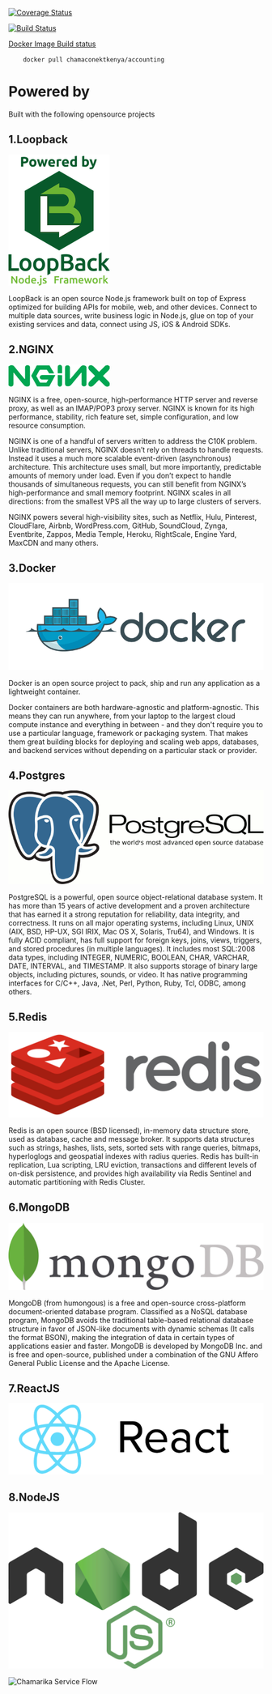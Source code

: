 [![Coverage Status](https://coveralls.io/repos/github/chamaconekt/accounting/badge.svg?branch=master)](https://coveralls.io/github/chamaconekt/accounting?branch=master)

[![Build Status](https://travis-ci.org/chamaconekt/accounting.svg?branch=master)](https://travis-ci.org/chamaconekt/accounting)


[Docker Image Build status](https://hub.docker.com/r/chamaconektkenya/accounting/)

		
		docker pull chamaconektkenya/accounting
		




# Powered by

Built with the following opensource projects

## 1.Loopback

![Loopback](/src/logo/loopback_logo.png) 

LoopBack is an open source Node.js framework built on top of Express optimized for building APIs for mobile, web, and other devices. Connect to multiple data sources, write business logic in Node.js, glue on top of your existing services and data, connect using JS, iOS & Android SDKs.

## 2.NGINX

![NGiNX](/src/logo/nginx_logo.png)

NGINX is a free, open-source, high-performance HTTP server and reverse proxy, as well as an IMAP/POP3 proxy server. NGINX is known for its high performance, stability, rich feature set, simple configuration, and low resource consumption.

NGINX is one of a handful of servers written to address the C10K problem. Unlike traditional servers, NGINX doesn’t rely on threads to handle requests. Instead it uses a much more scalable event-driven (asynchronous) architecture. This architecture uses small, but more importantly, predictable amounts of memory under load. Even if you don’t expect to handle thousands of simultaneous requests, you can still benefit from NGINX’s high-performance and small memory footprint. NGINX scales in all directions: from the smallest VPS all the way up to large clusters of servers.

NGINX powers several high-visibility sites, such as Netflix, Hulu, Pinterest, CloudFlare, Airbnb, WordPress.com, GitHub, SoundCloud, Zynga, Eventbrite, Zappos, Media Temple, Heroku, RightScale, Engine Yard, MaxCDN and many others.

## 3.Docker

![Docker](/src/logo/docker_logo.png)

Docker is an open source project to pack, ship and run any application as a lightweight container.

Docker containers are both hardware-agnostic and platform-agnostic. This means they can run anywhere, from your laptop to the largest cloud compute instance and everything in between - and they don't require you to use a particular language, framework or packaging system. That makes them great building blocks for deploying and scaling web apps, databases, and backend services without depending on a particular stack or provider.

## 4.Postgres

![Postgres](/src/logo/postgres_logo.gif) 

PostgreSQL is a powerful, open source object-relational database system. It has more than 15 years of active development and a proven architecture that has earned it a strong reputation for reliability, data integrity, and correctness. It runs on all major operating systems, including Linux, UNIX (AIX, BSD, HP-UX, SGI IRIX, Mac OS X, Solaris, Tru64), and Windows. It is fully ACID compliant, has full support for foreign keys, joins, views, triggers, and stored procedures (in multiple languages). It includes most SQL:2008 data types, including INTEGER, NUMERIC, BOOLEAN, CHAR, VARCHAR, DATE, INTERVAL, and TIMESTAMP. It also supports storage of binary large objects, including pictures, sounds, or video. It has native programming interfaces for C/C++, Java, .Net, Perl, Python, Ruby, Tcl, ODBC, among others.

## 5.Redis

![Redis](/src/logo/Redis_logo.png)

Redis is an open source (BSD licensed), in-memory data structure store, used as database, cache and message broker. It supports data structures such as strings, hashes, lists, sets, sorted sets with range queries, bitmaps, hyperloglogs and geospatial indexes with radius queries. Redis has built-in replication, Lua scripting, LRU eviction, transactions and different levels of on-disk persistence, and provides high availability via Redis Sentinel and automatic partitioning with Redis Cluster.

## 6.MongoDB

![MongoDB](/src/logo/mongodb_logo.jpg)

MongoDB (from humongous) is a free and open-source cross-platform document-oriented database program. Classified as a NoSQL database program, MongoDB avoids the traditional table-based relational database structure in favor of JSON-like documents with dynamic schemas (It calls the format BSON), making the integration of data in certain types of applications easier and faster. MongoDB is developed by MongoDB Inc. and is free and open-source, published under a combination of the GNU Affero General Public License and the Apache License.

## 7.ReactJS
![React JS](/src/logo/reactjs_logo.png) 

## 8.NodeJS
![Node JS](/src/logo/nodejs_logo.png) 

 



 

 

 


![Chamarika Service Flow](/client/chamarika.png)
